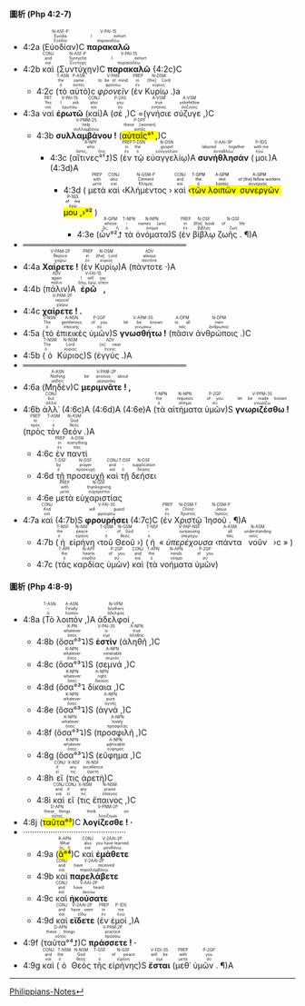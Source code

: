 #### 圖析 (Php 4:2-7)

- <rt>4:2a</rt> (<RUBY><ruby><ruby>Εὐοδίαν<rt>Εὐοδία</rt></ruby><rt>Euodia</rt></ruby><rt>N-ASF-P</rt></RUBY>)C <RUBY><ruby><ruby><strong>παρακαλῶ</strong><rt>παρακαλέω</rt></ruby><rt>I exhort</rt></ruby><rt>V-PAI-1S</rt></RUBY> 
- <rt>4:2b</rt> <RUBY><ruby><ruby>καὶ<rt>καί</rt></ruby><rt>and</rt></ruby><rt>CONJ</rt></RUBY> (<RUBY><ruby><ruby>Συντύχην<rt>Συντύχη</rt></ruby><rt>Syntyche</rt></ruby><rt>N-ASF-P</rt></RUBY>)C <RUBY><ruby><ruby><strong>παρακαλῶ</strong><rt>παρακαλέω</rt></ruby><rt>I exhort</rt></ruby><rt>V-PAI-1S</rt></RUBY> {<rt>4:2c</rt>}C
	- <rt>4:2c</rt>  (<RUBY><ruby><ruby>τὸ<rt>ὁ</rt></ruby><rt>the</rt></ruby><rt>T-ASN</rt></RUBY> <RUBY><ruby><ruby>αὐτὸ<rt>αὐτός</rt></ruby><rt>same</rt></ruby><rt>P-ASN</rt></RUBY>)c <RUBY><ruby><ruby><em>φρονεῖν</em><rt>φρονέω</rt></ruby><rt>to be of mind</rt></ruby><rt>V-PAN</rt></RUBY> (<RUBY><ruby><ruby>ἐν<rt>ἐν</rt></ruby><rt>in</rt></ruby><rt>PREP</rt></RUBY> <RUBY><ruby><ruby>Κυρίῳ .<rt>κύριος</rt></ruby><rt>[the] Lord</rt></ruby><rt>N-DSM</rt></RUBY>)a 
- <rt>4:3a</rt> <RUBY><ruby><ruby>ναὶ<rt>ναί</rt></ruby><rt>Yes</rt></ruby><rt>PRT</rt></RUBY> <RUBY><ruby><ruby><strong>ἐρωτῶ</strong><rt>ἐρωτάω</rt></ruby><rt>I ask</rt></ruby><rt>V-PAI-1S</rt></RUBY> (<RUBY><ruby><ruby>καὶ<rt>καί</rt></ruby><rt>also</rt></ruby><rt>CONJ</rt></RUBY>)A (<RUBY><ruby><ruby>σέ ,<rt>σύ</rt></ruby><rt>you</rt></ruby><rt>P-2AS</rt></RUBY>)C =(<RUBY><ruby><ruby>γνήσιε<rt>γνήσιος</rt></ruby><rt>true</rt></ruby><rt>A-VSM</rt></RUBY> <RUBY><ruby><ruby>σύζυγε ,<rt>σύζυγος</rt></ruby><rt>yokefellow</rt></ruby><rt>A-VSM</rt></RUBY>)C 
	- <rt>4:3b</rt> <RUBY><ruby><ruby><strong>συλλαμβάνου !</strong><rt>συλλαμβάνω</rt></ruby><rt>help</rt></ruby><rt>V-PMM-2S</rt></RUBY> (<RUBY><ruby><ruby><mark>αὐταῖς°¹ ,</mark><rt>αὐτός</rt></ruby><rt>these [women]</rt></ruby><rt>P-DPF</rt></RUBY>)C 
		- <rt>4:3c</rt> (<RUBY><ruby><ruby>αἵτινες°¹⮥<rt>ὅστις, ἥτις</rt></ruby><rt>who</rt></ruby><rt>R-NPF</rt></RUBY>)S (<RUBY><ruby><ruby>ἐν<rt>ἐν</rt></ruby><rt>in</rt></ruby><rt>PREP</rt></RUBY> <RUBY><ruby><ruby>τῷ<rt>ὁ</rt></ruby><rt>the</rt></ruby><rt>T-DSN</rt></RUBY> <RUBY><ruby><ruby>εὐαγγελίῳ<rt>εὐαγγέλιον</rt></ruby><rt>gospel</rt></ruby><rt>N-DSN</rt></RUBY>)A <RUBY><ruby><ruby><strong>συνήθλησάν</strong><rt>συναθλέω</rt></ruby><rt>labored together</rt></ruby><rt>V-AAI-3P</rt></RUBY> (<RUBY><ruby><ruby>μοι<rt>ἐγώ</rt></ruby><rt>with me</rt></ruby><rt>P-1DS</rt></RUBY>)A (<rt>4:3d</rt>)A
			- <rt>4:3d</rt> ( <RUBY><ruby><ruby>μετὰ<rt>μετά</rt></ruby><rt>with</rt></ruby><rt>PREP</rt></RUBY> <RUBY><ruby><ruby>καὶ<rt>καί</rt></ruby><rt>also</rt></ruby><rt>CONJ</rt></RUBY> ‹<RUBY><ruby><ruby>Κλήμεντος<rt>Κλήμης</rt></ruby><rt>Clement</rt></ruby><rt>N-GSM-P</rt></RUBY> › <RUBY><ruby><ruby>καὶ<rt>καί</rt></ruby><rt>and</rt></ruby><rt>CONJ</rt></RUBY> <mark>‹<RUBY><ruby><ruby>τῶν<rt>ὁ</rt></ruby><rt>the</rt></ruby><rt>T-GPM</rt></RUBY> <RUBY><ruby><ruby>λοιπῶν<rt>λοιπός</rt></ruby><rt>rest</rt></ruby><rt>A-GPM</rt></RUBY> <RUBY><ruby><ruby>συνεργῶν<rt>συνεργός</rt></ruby><rt>of [the] fellow workers</rt></ruby><rt>A-GPM</rt></RUBY> <RUBY><ruby><ruby>μου ,<rt>ἐγώ</rt></ruby><rt>of me</rt></ruby><rt>P-1GS</rt></RUBY>›°²</mark> )
				-  <rt>4:3e</rt> (<RUBY><ruby><ruby>ὧν°²⮥<rt>ὅς, ἥ</rt></ruby><rt>whose</rt></ruby><rt>R-GPM</rt></RUBY> <RUBY><ruby><ruby>τὰ<rt>ὁ</rt></ruby><rt>-</rt></ruby><rt>T-NPN</rt></RUBY> <RUBY><ruby><ruby>ὀνόματα<rt>ὄνομα</rt></ruby><rt>names [are]</rt></ruby><rt>N-NPN</rt></RUBY>)S (<RUBY><ruby><ruby>ἐν<rt>ἐν</rt></ruby><rt>in</rt></ruby><rt>PREP</rt></RUBY> <RUBY><ruby><ruby>βίβλῳ<rt>βίβλος</rt></ruby><rt>[the] book</rt></ruby><rt>N-DSF</rt></RUBY> <RUBY><ruby><ruby>ζωῆς . ¶<rt>ζωή</rt></ruby><rt>of life</rt></ruby><rt>N-GSF</rt></RUBY>)A
- ═════════════════════════════
- <rt>4:4a</rt> <RUBY><ruby><ruby><strong>Χαίρετε !</strong><rt>χαίρω</rt></ruby><rt>Rejoice</rt></ruby><rt>V-PAM-2P</rt></RUBY> (<RUBY><ruby><ruby>ἐν<rt>ἐν</rt></ruby><rt>in</rt></ruby><rt>PREP</rt></RUBY> <RUBY><ruby><ruby>Κυρίῳ<rt>κύριος</rt></ruby><rt>[the] Lord</rt></ruby><rt>N-DSM</rt></RUBY>)A (<RUBY><ruby><ruby>πάντοτε ·<rt>πάντοτε</rt></ruby><rt>always</rt></ruby><rt>ADV</rt></RUBY>)A 
- <rt>4:4b</rt> (<RUBY><ruby><ruby>πάλιν<rt>πάλιν</rt></ruby><rt>again</rt></ruby><rt>ADV</rt></RUBY>)A <RUBY><ruby><ruby><strong>ἐρῶ ,</strong><rt>ἔπω, ἐρῶ, εἶπον</rt></ruby><rt>I will say</rt></ruby><rt>V-FAI-1S</rt></RUBY> 
- <rt>4:4c</rt> <RUBY><ruby><ruby><strong>χαίρετε ! .</strong><rt>χαίρω</rt></ruby><rt>rejoice!</rt></ruby><rt>V-PAM-2P</rt></RUBY> 
- <rt>4:5a</rt> (<RUBY><ruby><ruby>τὸ<rt>ὁ</rt></ruby><rt>The</rt></ruby><rt>T-NSN</rt></RUBY> <RUBY><ruby><ruby>ἐπιεικὲς<rt>ἐπιεικής</rt></ruby><rt>gentleness</rt></ruby><rt>A-NSN</rt></RUBY> <RUBY><ruby><ruby>ὑμῶν<rt>σύ</rt></ruby><rt>of you</rt></ruby><rt>P-2GP</rt></RUBY>)S <RUBY><ruby><ruby><strong>γνωσθήτω !</strong><rt>γινώσκω</rt></ruby><rt>let be known</rt></ruby><rt>V-APM-3S</rt></RUBY> (<RUBY><ruby><ruby>πᾶσιν<rt>πᾶς</rt></ruby><rt>to all</rt></ruby><rt>A-DPM</rt></RUBY> <RUBY><ruby><ruby>ἀνθρώποις .<rt>ἄνθρωπος</rt></ruby><rt>men</rt></ruby><rt>N-DPM</rt></RUBY>)C 
- <rt>4:5b</rt> (<RUBY><ruby><ruby>ὁ<rt>ὁ</rt></ruby><rt>The</rt></ruby><rt>T-NSM</rt></RUBY> <RUBY><ruby><ruby>Κύριος<rt>κύριος</rt></ruby><rt>Lord</rt></ruby><rt>N-NSM</rt></RUBY>)S (<RUBY><ruby><ruby>ἐγγύς .<rt>ἐγγύς</rt></ruby><rt>[is] near</rt></ruby><rt>ADV</rt></RUBY>)A 
- ═════════════════════════════
- <rt>4:6a</rt> (<RUBY><ruby><ruby>Μηδὲν<rt>μηδείς</rt></ruby><rt>Nothing</rt></ruby><rt>A-ASN</rt></RUBY>)C <RUBY><ruby><ruby><strong>μεριμνᾶτε ! ,</strong><rt>μεριμνάω</rt></ruby><rt>be anxious about</rt></ruby><rt>V-PAM-2P</rt></RUBY> 
- <rt>4:6b</rt> <RUBY><ruby><ruby>ἀλλ᾽<rt>ἀλλά</rt></ruby><rt>but</rt></ruby><rt>CONJ</rt></RUBY> (<rt>4:6c</rt>)A (<rt>4:6d</rt>)A (<rt>4:6e</rt>)A (<RUBY><ruby><ruby>τὰ<rt>ὁ</rt></ruby><rt>the</rt></ruby><rt>T-NPN</rt></RUBY> <RUBY><ruby><ruby>αἰτήματα<rt>αἴτημα</rt></ruby><rt>requests</rt></ruby><rt>N-NPN</rt></RUBY> <RUBY><ruby><ruby>ὑμῶν<rt>σύ</rt></ruby><rt>of you</rt></ruby><rt>P-2GP</rt></RUBY>)S <RUBY><ruby><ruby><strong>γνωριζέσθω !</strong><rt>γνωρίζω</rt></ruby><rt>let be made known</rt></ruby><rt>V-PPM-3S</rt></RUBY> (<RUBY><ruby><ruby>πρὸς<rt>πρός</rt></ruby><rt>to</rt></ruby><rt>PREP</rt></RUBY> <RUBY><ruby><ruby>τὸν<rt>ὁ</rt></ruby><rt>-</rt></ruby><rt>T-ASM</rt></RUBY> <RUBY><ruby><ruby>Θεόν .<rt>θεός</rt></ruby><rt>God</rt></ruby><rt>N-ASM</rt></RUBY>)A
	- <rt>4:6c</rt> <RUBY><ruby><ruby>ἐν<rt>ἐν</rt></ruby><rt>in</rt></ruby><rt>PREP</rt></RUBY> <RUBY><ruby><ruby>παντὶ<rt>πᾶς</rt></ruby><rt>everything</rt></ruby><rt>A-DSN</rt></RUBY>
	- <rt>4:6d</rt> <RUBY><ruby><ruby>τῇ<rt>ὁ</rt></ruby><rt>by</rt></ruby><rt>T-DSF</rt></RUBY> <RUBY><ruby><ruby>προσευχῇ<rt>προσευχή</rt></ruby><rt>prayer</rt></ruby><rt>N-DSF</rt></RUBY> <RUBY><ruby><ruby>καὶ<rt>καί</rt></ruby><rt>and</rt></ruby><rt>CONJ</rt></RUBY> <RUBY><ruby><ruby>τῇ<rt>ὁ</rt></ruby><rt>-</rt></ruby><rt>T-DSF</rt></RUBY> <RUBY><ruby><ruby>δεήσει<rt>δέησις</rt></ruby><rt>supplication</rt></ruby><rt>N-DSF</rt></RUBY>
	- <rt>4:6e</rt> <RUBY><ruby><ruby>μετὰ<rt>μετά</rt></ruby><rt>with</rt></ruby><rt>PREP</rt></RUBY> <RUBY><ruby><ruby>εὐχαριστίας<rt>εὐχαριστία</rt></ruby><rt>thanksgiving</rt></ruby><rt>N-GSF</rt></RUBY>
- <rt>4:7a</rt> <RUBY><ruby><ruby>καὶ<rt>καί</rt></ruby><rt>And</rt></ruby><rt>CONJ</rt></RUBY> (<rt>4:7b</rt>)S <RUBY><ruby><ruby><strong>φρουρήσει</strong><rt>φρουρέω</rt></ruby><rt>will guard</rt></ruby><rt>V-FAI-3S</rt></RUBY> (<rt>4:7c</rt>)C (<RUBY><ruby><ruby>ἐν<rt>ἐν</rt></ruby><rt>in</rt></ruby><rt>PREP</rt></RUBY> <RUBY><ruby><ruby>Χριστῷ<rt>Χριστός</rt></ruby><rt>Christ</rt></ruby><rt>N-DSM-T</rt></RUBY> <RUBY><ruby><ruby>Ἰησοῦ . ¶<rt>Ἰησοῦς</rt></ruby><rt>Jesus</rt></ruby><rt>N-DSM-P</rt></RUBY>)A
	- <rt>4:7b</rt> (<RUBY><ruby><ruby>ἡ<rt>ὁ</rt></ruby><rt>the</rt></ruby><rt>T-NSF</rt></RUBY> <RUBY><ruby><ruby>εἰρήνη<rt>εἰρήνη</rt></ruby><rt>peace</rt></ruby><rt>N-NSF</rt></RUBY> ‹<RUBY><ruby><ruby>τοῦ<rt>ὁ</rt></ruby><rt>-</rt></ruby><rt>T-GSM</rt></RUBY> <RUBY><ruby><ruby>Θεοῦ<rt>θεός</rt></ruby><rt>of God</rt></ruby><rt>N-GSM</rt></RUBY> ›) (<RUBY><ruby><ruby>ἡ<rt>ὁ</rt></ruby><rt>-</rt></ruby><rt>T-NSF</rt></RUBY> « <RUBY><ruby><ruby><em>ὑπερέχουσα</em><rt>ὑπερέχω</rt></ruby><rt>surpassing</rt></ruby><rt>V-PAP-NSF</rt></RUBY> ‹<RUBY><ruby><ruby>πάντα<rt>πᾶς</rt></ruby><rt>all</rt></ruby><rt>A-ASM</rt></RUBY> <RUBY><ruby><ruby>νοῦν<rt>νοῦς</rt></ruby><rt>understanding</rt></ruby><rt>N-ASM</rt></RUBY> ›c » )
	- <rt>4:7c</rt> (<RUBY><ruby><ruby>τὰς<rt>ὁ</rt></ruby><rt>the</rt></ruby><rt>T-APF</rt></RUBY> <RUBY><ruby><ruby>καρδίας<rt>καρδία</rt></ruby><rt>hearts</rt></ruby><rt>N-APF</rt></RUBY> <RUBY><ruby><ruby>ὑμῶν<rt>σύ</rt></ruby><rt>of you</rt></ruby><rt>P-2GP</rt></RUBY>) <RUBY><ruby><ruby>καὶ<rt>καί</rt></ruby><rt>and</rt></ruby><rt>CONJ</rt></RUBY> (<RUBY><ruby><ruby>τὰ<rt>ὁ</rt></ruby><rt>the</rt></ruby><rt>T-APN</rt></RUBY> <RUBY><ruby><ruby>νοήματα<rt>νόημα</rt></ruby><rt>minds</rt></ruby><rt>N-APN</rt></RUBY> <RUBY><ruby><ruby>ὑμῶν<rt>σύ</rt></ruby><rt>of you</rt></ruby><rt>P-2GP</rt></RUBY>)

#### 圖析 (Php 4:8-9)

- <rt>4:8a</rt> (<RUBY><ruby><ruby>Τὸ<rt>ὁ</rt></ruby><rt>-</rt></ruby><rt>T-ASN</rt></RUBY> <RUBY><ruby><ruby>λοιπόν ,<rt>λοιπόν</rt></ruby><rt>Finally</rt></ruby><rt>A-ASN</rt></RUBY>)A <RUBY><ruby><ruby>ἀδελφοί ,<rt>ἀδελφός</rt></ruby><rt>brothers</rt></ruby><rt>N-VPM</rt></RUBY> 
	- <rt>4:8b</rt> (<RUBY><ruby><ruby>ὅσα°³⮧<rt>ὅσος</rt></ruby><rt>whatever</rt></ruby><rt>K-PN</rt></RUBY>)S <RUBY><ruby><ruby><strong>ἐστὶν</strong><rt>εἰμί</rt></ruby><rt>is</rt></ruby><rt>V-PAI-3S</rt></RUBY> (<RUBY><ruby><ruby>ἀληθῆ ,<rt>ἀληθής</rt></ruby><rt>true</rt></ruby><rt>A-NPN</rt></RUBY>)C 
	- <rt>4:8c</rt> (<RUBY><ruby><ruby>ὅσα°³⮧<rt>ὅσος</rt></ruby><rt>whatever</rt></ruby><rt>K-NPN</rt></RUBY>)S (<RUBY><ruby><ruby>σεμνά ,<rt>σεμνός</rt></ruby><rt>venerable</rt></ruby><rt>A-NPN</rt></RUBY>)C 
	- <rt>4:8d</rt> (<RUBY><ruby><ruby>ὅσα°³⮧<rt>ὅσος</rt></ruby><rt>whatever</rt></ruby><rt>K-NPN</rt></RUBY> <RUBY><ruby><ruby>δίκαια ,<rt>δίκαιος</rt></ruby><rt>right</rt></ruby><rt>A-NPN</rt></RUBY>)C 
	- <rt>4:8e</rt> (<RUBY><ruby><ruby>ὅσα°³⮧<rt>ὅσος</rt></ruby><rt>whatever</rt></ruby><rt>K-NPN</rt></RUBY>)S (<RUBY><ruby><ruby>ἁγνά ,<rt>ἁγνός</rt></ruby><rt>pure</rt></ruby><rt>A-NPN</rt></RUBY>)C 
	- <rt>4:8f</rt> (<RUBY><ruby><ruby>ὅσα°³⮧<rt>ὅσος</rt></ruby><rt>whatever</rt></ruby><rt>K-NPN</rt></RUBY>)S (<RUBY><ruby><ruby>προσφιλῆ ,<rt>προσφιλής</rt></ruby><rt>lovely</rt></ruby><rt>A-NPN</rt></RUBY>)C 
	- <rt>4:8g</rt> (<RUBY><ruby><ruby>ὅσα°³⮧<rt>ὅσος</rt></ruby><rt>whatever</rt></ruby><rt>K-NPN</rt></RUBY>)S (<RUBY><ruby><ruby>εὔφημα ,<rt>εὔφημος</rt></ruby><rt>admirable</rt></ruby><rt>A-NPN</rt></RUBY>)C 
	- <rt>4:8h</rt> <RUBY><ruby><ruby>εἴ<rt>εἰ</rt></ruby><rt>if</rt></ruby><rt>CONJ</rt></RUBY> (<RUBY><ruby><ruby>τις<rt>τις</rt></ruby><rt>any</rt></ruby><rt>X-NSF</rt></RUBY> <RUBY><ruby><ruby>ἀρετὴ<rt>ἀρετή</rt></ruby><rt>excellence</rt></ruby><rt>N-NSF</rt></RUBY>)C 
	- <rt>4:8i</rt> <RUBY><ruby><ruby>καὶ<rt>καί</rt></ruby><rt>and</rt></ruby><rt>CONJ</rt></RUBY> <RUBY><ruby><ruby>εἴ<rt>εἰ</rt></ruby><rt>if</rt></ruby><rt>CONJ</rt></RUBY> (<RUBY><ruby><ruby>τις<rt>τις</rt></ruby><rt>any</rt></ruby><rt>X-NSM</rt></RUBY> <RUBY><ruby><ruby>ἔπαινος ,<rt>ἔπαινος</rt></ruby><rt>praise</rt></ruby><rt>N-NSM</rt></RUBY>)C 
- <rt>4:8j</rt> (<RUBY><ruby><ruby><mark>ταῦτα°³</mark><rt>οὗτος</rt></ruby><rt>these things</rt></ruby><rt>D-APN</rt></RUBY>)C <RUBY><ruby><ruby><strong>λογίζεσθε ! ·</strong><rt>λογίζομαι</rt></ruby><rt>think on</rt></ruby><rt>V-PNM-2P</rt></RUBY> 
- ·············································
	- <rt>4:9a</rt> (<RUBY><ruby><ruby><mark>ἃ°⁴</mark><rt>ὅς, ἥ</rt></ruby><rt>What</rt></ruby><rt>R-APN</rt></RUBY>)C <RUBY><ruby><ruby>καὶ<rt>καί</rt></ruby><rt>also</rt></ruby><rt>CONJ</rt></RUBY> <RUBY><ruby><ruby><strong>ἐμάθετε</strong><rt>μανθάνω</rt></ruby><rt>you have learned</rt></ruby><rt>V-2AAI-2P</rt></RUBY> 
	- <rt>4:9b</rt> <RUBY><ruby><ruby>καὶ<rt>καί</rt></ruby><rt>and</rt></ruby><rt>CONJ</rt></RUBY> <RUBY><ruby><ruby><strong>παρελάβετε</strong><rt>παραλαμβάνω</rt></ruby><rt>have received</rt></ruby><rt>V-2AAI-2P</rt></RUBY> 
	- <rt>4:9c</rt> <RUBY><ruby><ruby>καὶ<rt>καί</rt></ruby><rt>and</rt></ruby><rt>CONJ</rt></RUBY> <RUBY><ruby><ruby><strong>ἠκούσατε</strong><rt>ἀκούω</rt></ruby><rt>have heard</rt></ruby><rt>V-AAI-2P</rt></RUBY> 
	- <rt>4:9d</rt> <RUBY><ruby><ruby>καὶ<rt>καί</rt></ruby><rt>and</rt></ruby><rt>CONJ</rt></RUBY> <RUBY><ruby><ruby><strong>εἴδετε</strong><rt>εἴδω</rt></ruby><rt>have seen</rt></ruby><rt>V-2AAI-2P</rt></RUBY> (<RUBY><ruby><ruby>ἐν<rt>ἐν</rt></ruby><rt>in</rt></ruby><rt>PREP</rt></RUBY> <RUBY><ruby><ruby>ἐμοί ,<rt>ἐγώ</rt></ruby><rt>me</rt></ruby><rt>P-1DS</rt></RUBY>)A
- <rt>4:9f</rt> (<RUBY><ruby><ruby>ταῦτα°⁴⮥<rt>οὗτος</rt></ruby><rt>these things</rt></ruby><rt>D-APN</rt></RUBY>)C <RUBY><ruby><ruby><strong>πράσσετε ! ·</strong><rt>πράσσω</rt></ruby><rt>practice</rt></ruby><rt>V-PAM-2P</rt></RUBY> 
- <rt>4:9g</rt> <RUBY><ruby><ruby>καὶ<rt>καί</rt></ruby><rt>and</rt></ruby><rt>CONJ</rt></RUBY> (<RUBY><ruby><ruby>ὁ<rt>ὁ</rt></ruby><rt>the</rt></ruby><rt>T-NSM</rt></RUBY> <RUBY><ruby><ruby>Θεὸς<rt>θεός</rt></ruby><rt>God</rt></ruby><rt>N-NSM</rt></RUBY> <RUBY><ruby><ruby>τῆς<rt>ὁ</rt></ruby><rt>-</rt></ruby><rt>T-GSF</rt></RUBY> <RUBY><ruby><ruby>εἰρήνης<rt>εἰρήνη</rt></ruby><rt>of peace</rt></ruby><rt>N-GSF</rt></RUBY>)S <RUBY><ruby><ruby><strong>ἔσται</strong><rt>εἰμί</rt></ruby><rt>will be</rt></ruby><rt>V-FDI-3S</rt></RUBY> (<RUBY><ruby><ruby>μεθ᾽<rt>μετά</rt></ruby><rt>with</rt></ruby><rt>PREP</rt></RUBY> <RUBY><ruby><ruby>ὑμῶν . ¶<rt>σύ</rt></ruby><rt>you</rt></ruby><rt>P-2GP</rt></RUBY>)A



---
[Philippians-Notes↵](Philippians-Notes.md)